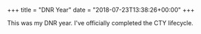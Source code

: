 +++
title = "DNR Year"
date = "2018-07-23T13:38:26+00:00"
+++

This was my DNR year. I've officially completed the CTY lifecycle.
			